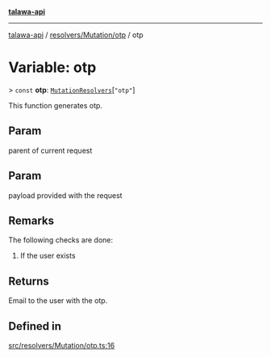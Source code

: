 [**talawa-api**](../../../../README.md)

***

[talawa-api](../../../../modules.md) / [resolvers/Mutation/otp](../README.md) / otp

# Variable: otp

\> `const` **otp**: [`MutationResolvers`](../../../../types/generatedGraphQLTypes/type-aliases/MutationResolvers.md)\[`"otp"`\]

This function generates otp.

## Param

parent of current request

## Param

payload provided with the request

## Remarks

The following checks are done:
1. If the user exists

## Returns

Email to the user with the otp.

## Defined in

[src/resolvers/Mutation/otp.ts:16](https://github.com/PalisadoesFoundation/talawa-api/blob/039b0f127fb8caa46d57186ab4b3bb27fe150903/src/resolvers/Mutation/otp.ts#L16)

